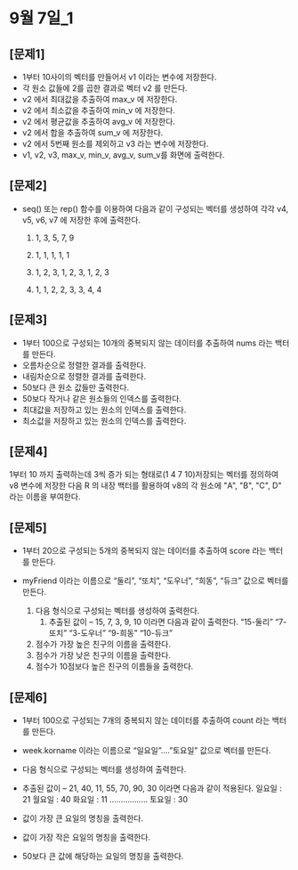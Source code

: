 # 9월 7일_1

## [문제1]

- 1부터 10사이의 벡터를 만들어서 v1 이라는 변수에 저장한다.
- 각 원소 값들에 2를 곱한 결과로 벡터 v2 를 만든다.
- v2 에서 최대값을 추출하여 max_v 에 저장한다.
- v2 에서 최소값을 추출하여 min_v 에 저장한다.
- v2 에서 평균값을 추출하여 avg_v 에 저장한다.
- v2 에서 합을 추출하여 sum_v 에 저장한다.
- v2 에서 5번째 원소를 제외하고 v3 라는 변수에 저장한다.
- v1, v2, v3, max_v, min_v, avg_v, sum_v를 화면에 출력한다.



## [문제2]

- seq() 또는 rep() 함수를 이용하여 다음과 같이 구성되는 벡터를 생성하여 각각 v4, v5, v6, v7 에 저장한 후에 출력한다.

  1. 1, 3, 5, 7, 9

  2. 1, 1, 1, 1, 1
  3. 1, 2, 3, 1, 2, 3, 1, 2, 3
  4. 1, 1, 2, 2, 3, 3, 4, 4



## [문제3]

- 1부터 100으로 구성되는 10개의 중복되지 않는 데이터를 추출하여 nums 라는 백터를 만든다. 
- 오름차순으로 정렬한 결과를 출력한다. 
- 내림차순으로 정렬한 결과를 출력한다.
- 50보다 큰 원소 값들만 출력한다.
- 50보다 작거나 같은 원소들의 인덱스를 출력한다.
- 최대값을 저장하고 있는 원소의 인덱스를 출력한다.
- 최소값을 저장하고 있는 원소의 인덱스를 출력한다.

 

## [문제4]

1부터 10 까지 출력하는데 3씩 증가 되는 형태로(1 4 7 10)저장되는 벡터를 정의하여 v8 변수에 저장한 다음 R 의 내장 백터를 활용하여 v8의 각 원소에 "A", "B", "C", D" 라는 이름을 부여한다.

 

## [문제5]

- 1부터 20으로 구성되는 5개의 중복되지 않는 데이터를 추출하여 score 라는 백터를 만든다. 

- myFriend 이라는 이름으로 “둘리”, “또치”, “도우너”, “희동”, “듀크” 값으로 벡터를 만든다.
  1. 다음 형식으로 구성되는 벡터를 생성하여 출력한다.
     1. 추출된 값이 – 15, 7, 3, 9, 10 이라면 다음과 같이 출력한다.
        “15-둘리” “7-또치” “3-도우너” “9-희동” “10-듀크”
  2. 점수가 가장 높은 친구의 이름을 출력한다.
  3. 점수가 가장 낮은 친구의 이름을 출력한다.
  4. 점수가 10점보다 높은 친구의 이름들을 출력한다.

  

## [문제6]

- 1부터 100으로 구성되는 7개의 중복되지 않는 데이터를 추출하여 count 라는 백터를 만든다. 

- week.korname 이라는 이름으로 “일요일”….”토요일” 값으로 벡터를 만든다.

- 다음 형식으로 구성되는 벡터를 생성하여 출력한다.

- 추출된 값이 – 21, 40, 11, 55, 70, 90, 30 이라면 다음과 같이 적용된다.
  일요일 : 21  월요일 : 40  화요일 : 11 ……………..  토요일 : 30

- 값이 가장 큰 요일의 명칭을 출력한다.

- 값이 가장 작은 요일의 명칭을 출력한다.

- 50보다 큰 값에 해당하는 요일의 명칭을 출력한다.